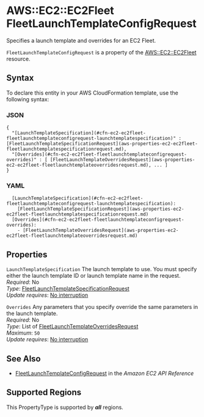 # AWS::EC2::EC2Fleet FleetLaunchTemplateConfigRequest<a name="aws-properties-ec2-ec2fleet-fleetlaunchtemplateconfigrequest"></a>

Specifies a launch template and overrides for an EC2 Fleet\.

 `FleetLaunchTemplateConfigRequest` is a property of the [AWS::EC2::EC2Fleet](https://docs.aws.amazon.com/AWSCloudFormation/latest/UserGuide/aws-resource-ec2-ec2fleet.html) resource\.

## Syntax<a name="aws-properties-ec2-ec2fleet-fleetlaunchtemplateconfigrequest-syntax"></a>

To declare this entity in your AWS CloudFormation template, use the following syntax:

### JSON<a name="aws-properties-ec2-ec2fleet-fleetlaunchtemplateconfigrequest-syntax.json"></a>

```
{
  "[LaunchTemplateSpecification](#cfn-ec2-ec2fleet-fleetlaunchtemplateconfigrequest-launchtemplatespecification)" : [FleetLaunchTemplateSpecificationRequest](aws-properties-ec2-ec2fleet-fleetlaunchtemplatespecificationrequest.md),
  "[Overrides](#cfn-ec2-ec2fleet-fleetlaunchtemplateconfigrequest-overrides)" : [ [FleetLaunchTemplateOverridesRequest](aws-properties-ec2-ec2fleet-fleetlaunchtemplateoverridesrequest.md), ... ]
}
```

### YAML<a name="aws-properties-ec2-ec2fleet-fleetlaunchtemplateconfigrequest-syntax.yaml"></a>

```
  [LaunchTemplateSpecification](#cfn-ec2-ec2fleet-fleetlaunchtemplateconfigrequest-launchtemplatespecification): 
    [FleetLaunchTemplateSpecificationRequest](aws-properties-ec2-ec2fleet-fleetlaunchtemplatespecificationrequest.md)
  [Overrides](#cfn-ec2-ec2fleet-fleetlaunchtemplateconfigrequest-overrides): 
    - [FleetLaunchTemplateOverridesRequest](aws-properties-ec2-ec2fleet-fleetlaunchtemplateoverridesrequest.md)
```

## Properties<a name="aws-properties-ec2-ec2fleet-fleetlaunchtemplateconfigrequest-properties"></a>

`LaunchTemplateSpecification`  <a name="cfn-ec2-ec2fleet-fleetlaunchtemplateconfigrequest-launchtemplatespecification"></a>
The launch template to use\. You must specify either the launch template ID or launch template name in the request\.   
*Required*: No  
*Type*: [FleetLaunchTemplateSpecificationRequest](aws-properties-ec2-ec2fleet-fleetlaunchtemplatespecificationrequest.md)  
*Update requires*: [No interruption](https://docs.aws.amazon.com/AWSCloudFormation/latest/UserGuide/using-cfn-updating-stacks-update-behaviors.html#update-no-interrupt)

`Overrides`  <a name="cfn-ec2-ec2fleet-fleetlaunchtemplateconfigrequest-overrides"></a>
Any parameters that you specify override the same parameters in the launch template\.  
*Required*: No  
*Type*: List of [FleetLaunchTemplateOverridesRequest](aws-properties-ec2-ec2fleet-fleetlaunchtemplateoverridesrequest.md)  
*Maximum*: `50`  
*Update requires*: [No interruption](https://docs.aws.amazon.com/AWSCloudFormation/latest/UserGuide/using-cfn-updating-stacks-update-behaviors.html#update-no-interrupt)

## See Also<a name="aws-properties-ec2-ec2fleet-fleetlaunchtemplateconfigrequest--seealso"></a>
+  [ FleetLaunchTemplateConfigRequest](https://docs.aws.amazon.com/AWSEC2/latest/APIReference/API_FleetLaunchTemplateConfigRequest.html) in the *Amazon EC2 API Reference* 

## Supported Regions

This PropertyType is supported by ***all*** regions.
